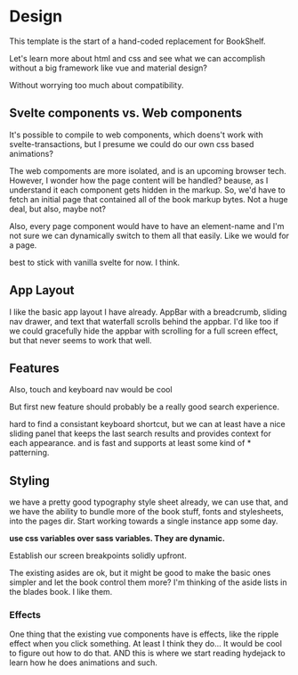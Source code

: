 # Design

This template is the start of a hand-coded replacement for BookShelf. 

Let's learn more about html and css and see what we can accomplish without a big framework like vue and material design? 

Without worrying too much about compatibility. 

## Svelte components vs. Web components

It's possible to compile to web components, which doens't work with svelte-transactions, but I presume we could do our own css based animations? 

The web compoments are more isolated, and is an upcoming browser tech. However, I wonder how the page content will be handled? beause, as I understand it each component gets hidden in the markup. So, we'd have to fetch an initial page that contained all of the book markup bytes. Not a huge deal, but also, maybe not?

Also, every page component would have to have an element-name and I'm not sure we can dynamically switch to them all that easily. Like we would for a page. 

best to stick with vanilla svelte for now. I think. 

## App Layout

I like the basic app layout I have already. 
AppBar with a breadcrumb, sliding nav drawer, and text that waterfall scrolls behind the appbar. I'd like too if we could gracefully hide the appbar with scrolling for a full screen effect, but that never seems to work that well. 

## Features

Also, touch and keyboard nav would be cool

But first new feature should probably be a really good search experience. 

hard to find a consistant keyboard shortcut, but we can at least have a nice sliding panel that keeps the last search results and provides context for each appearance. 
and is fast and supports at least some kind of * patterning. 

## Styling

we have a pretty good typography style sheet already, we can use that, and we have the ability to bundle more of the book stuff, fonts and stylesheets, into the pages dir. Start working towards a single instance app some day. 

**use css variables over sass variables. They are dynamic.**

Establish our screen breakpoints solidly upfront.

The existing asides are ok, but it might be good to make the basic ones simpler and let the book control them more? I'm thinking of the aside lists in the blades book. I like them. 

### Effects

One thing that the existing vue components have is effects, like the ripple effect when you click something. At least I think they do... It would be cool to figure out how to do that. 
AND this is where we start reading hydejack to learn how he does animations and such. 




